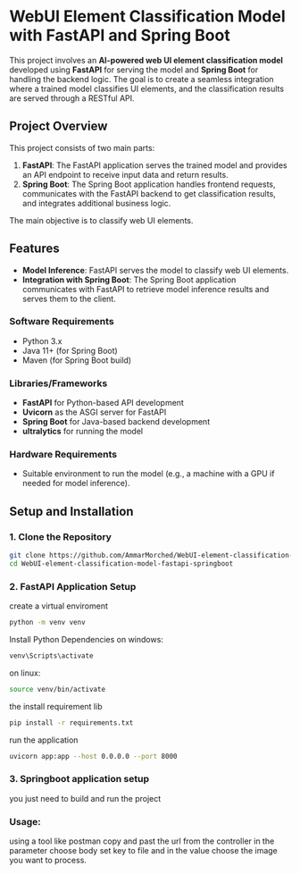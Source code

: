 # WebUI Element Classification Model with FastAPI and Spring Boot

This project involves an **AI-powered web UI element classification model** developed using **FastAPI** for serving the model and **Spring Boot** for handling the backend logic. The goal is to create a seamless integration where a trained model classifies UI elements, and the classification results are served through a RESTful API.

## Project Overview

This project consists of two main parts:

1. **FastAPI**: The FastAPI application serves the trained model and provides an API endpoint to receive input data and return results.
2. **Spring Boot**: The Spring Boot application handles frontend requests, communicates with the FastAPI backend to get classification results, and integrates additional business logic.

The main objective is to classify web UI elements.

## Features

- **Model Inference**: FastAPI serves the model to classify web UI elements.
- **Integration with Spring Boot**: The Spring Boot application communicates with FastAPI to retrieve model inference results and serves them to the client.

### Software Requirements

- Python 3.x
- Java 11+ (for Spring Boot)
- Maven (for Spring Boot build)

### Libraries/Frameworks

- **FastAPI** for Python-based API development
- **Uvicorn** as the ASGI server for FastAPI
- **Spring Boot** for Java-based backend development
- **ultralytics** for running the model

### Hardware Requirements

- Suitable environment to run the model (e.g., a machine with a GPU if needed for model inference).

## Setup and Installation

### 1. Clone the Repository

```bash
git clone https://github.com/AmmarMorched/WebUI-element-classification-model-fastapi-springboot.git
cd WebUI-element-classification-model-fastapi-springboot
```

### 2.  FastAPI Application Setup


create a virtual enviroment
```bash
python -m venv venv
```


Install Python Dependencies
on windows:


```bash
venv\Scripts\activate
```


on linux:


```bash
source venv/bin/activate
```


the install requirement lib


```bash
pip install -r requirements.txt
```


run the application


```bash
uvicorn app:app --host 0.0.0.0 --port 8000
```


### 3. Springboot application setup


you just need to build and run the project


### Usage:


using a tool like postman copy and past the url from the controller
in the parameter choose body
set key to file and in the value choose the image you want to process.



